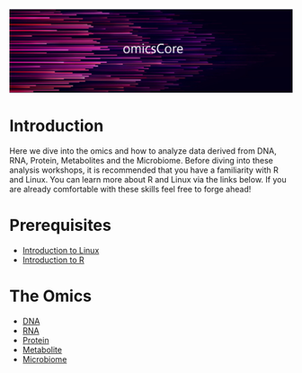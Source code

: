 ![](images/logo.PNG)

# Introduction

Here we dive into the omics and how to analyze data derived from DNA, RNA, Protein, Metabolites and the Microbiome. Before diving into these analysis workshops, it is recommended that you have a familiarity with R and Linux. You can learn more about R and Linux via the links below. If you are already comfortable with these skills feel free to forge ahead!

# Prerequisites

* [Introduction to Linux](docs/IntroToLinux/IntroToLinux.md)
* [Introduction to R](docs/IntroToR/IntroToR.md)

# The Omics

* [DNA](docs/DNA/DNA.md)
* [RNA](docs/RNA/RNA.md)
* [Protein](docs/Protein/Protein.md)
* [Metabolite](docs/Metabolite/Metabolite.md)
* [Microbiome](docs/Microbiome/Microbiome.md)

